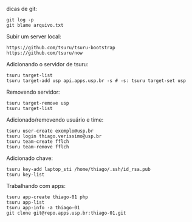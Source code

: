 dicas de git:

    git log -p
    git blame arquivo.txt  

Subir um server local:

    https://github.com/tsuru/tsuru-bootstrap
    https://github.com/tsuru/now

Adicionando o servidor de tsuru:

    tsuru target-list
    tsuru target-add usp api.apps.usp.br -s # -s: tsuru target-set usp
    
Removendo servidor:

    tsuru target-remove usp
    tsuru target-list
    
Adicionado/removendo usuário e time:

    tsuru user-create exemplo@usp.br
    tsuru login thiago.verissimo@usp.br
    tsuru team-create fflch
    tsuru team-remove fflch

Adicionado chave:

    tsuru key-add laptop_sti /home/thiago/.ssh/id_rsa.pub
    tsuru key-list
    
Trabalhando com apps:

    tsuru app-create thiago-01 php
    tsuru app-list
    tsuru app-info -a thiago-01
    git clone git@repo.apps.usp.br:thiago-01.git